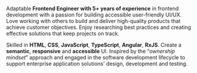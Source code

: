 Adaptable **Frontend Engineer with 5+ years of experience** in frontend development with a passion for building accessible user-friendly UI/UX. Love working with others to build and deliver high-quality products that achieve customer objectives. Enjoy researching best practices and creating effective solutions that keep projects on track. 

Skilled in **HTML**, **CSS**, **JavaScript**, **TypeScript**, **Angular**, **RxJS**. Create a **semantic**, **responsive** and **accessible** UI. Inspired by the “_ownership mindset_” approach and engaged in the software development lifecycle to support enterprise application solutions' design, development and testing.
